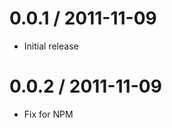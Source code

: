 
0.0.1 / 2011-11-09
==================

  * Initial release


0.0.2 / 2011-11-09
==================

  * Fix for NPM